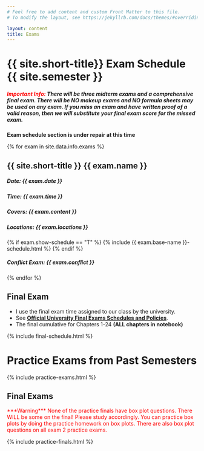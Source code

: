 ```yaml
---
# Feel free to add content and custom Front Matter to this file.
# To modify the layout, see https://jekyllrb.com/docs/themes/#overriding-theme-defaults

layout: content
title: Exams
---
```


# {{ site.short-title}} Exam Schedule {{ site.semester }}
##### <b style="color:red;">Important Info:</b> There will be three midterm exams and a comprehensive final exam. There will be NO makeup exams and NO formula sheets may be used on any exam. If you miss an exam and have written proof of a valid reason, then we will substitute your final exam score for the missed exam.

**Exam schedule section is under repair at this time**

{% for exam in site.data.info.exams %}
##  {{ site.short-title }} {{ exam.name }}
##### **Date:** {{ exam.date }}
##### **Time:** {{ exam.time }}
##### **Covers:** {{ exam.content }}
##### **Locations:** {{ exam.locations }}
{% if exam.show-schedule == "T" %}
{% include {{ exam.base-name }}-schedule.html %}
{% endif %}
##### **Conflict Exam:** {{ exam.conflict }}
{% endfor %}

## Final Exam

* I use the final exam time assigned to our class by the university.<br>
* See <b><a href="{{ site.data.info.uiucfinals }}" target="\_blank">Official University Final Exams Schedules and Policies</a></b>.<br>
* The final cumulative for Chapters 1-24 <b>(ALL chapters in notebook)</b><br>

{% include final-schedule.html %}

# Practice Exams from Past Semesters

{% include practice-exams.html %}

## Final Exams
<p style="color:red;">***Warning***
None of the practice finals have box plot questions.
There WILL be some on the final! Please study accordingly.
You can practice box plots by doing the practice homework on box plots.
There are also box plot questions on all exam 2 practice exams.</p>

{% include practice-finals.html %}
